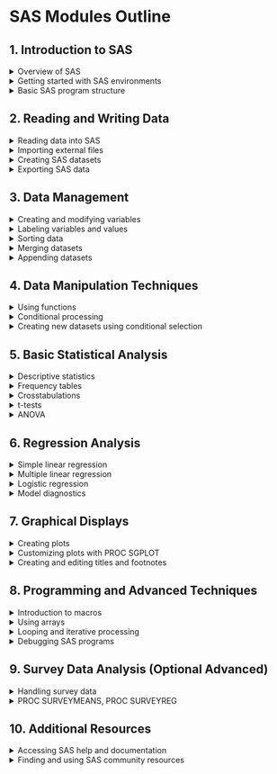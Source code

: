 # SAS Modules Outline

## 1. Introduction to SAS
<details>
<summary>Overview of SAS</summary>

_Add your notes here..._

</details>

<details>
<summary>Getting started with SAS environments</summary>

_Add your notes here (SAS Studio, SAS University Edition, etc.)..._

</details>

<details>
<summary>Basic SAS program structure</summary>

_Add your notes here (DATA steps and PROC steps)..._

</details>

## 2. Reading and Writing Data
<details>
<summary>Reading data into SAS</summary>

_Add your notes here (INFILE, INPUT)..._

</details>

<details>
<summary>Importing external files</summary>

_Add your notes here (Excel, CSV, text files)..._

</details>

<details>
<summary>Creating SAS datasets</summary>

_Add your notes here..._

</details>

<details>
<summary>Exporting SAS data</summary>

_Add your notes here..._

</details>

## 3. Data Management
<details>
<summary>Creating and modifying variables</summary>

_Add your notes here..._

</details>

<details>
<summary>Labeling variables and values</summary>

_Add your notes here..._

</details>

<details>
<summary>Sorting data</summary>

_Add your notes here..._

</details>

<details>
<summary>Merging datasets</summary>

_Add your notes here (one-to-one, one-to-many)..._

</details>

<details>
<summary>Appending datasets</summary>

_Add your notes here..._

</details>

## 4. Data Manipulation Techniques
<details>
<summary>Using functions</summary>

_Add your notes here (arithmetic, string, date/time functions)..._

</details>

<details>
<summary>Conditional processing</summary>

_Add your notes here (IF-THEN/ELSE statements)..._

</details>

<details>
<summary>Creating new datasets using conditional selection</summary>

_Add your notes here..._

</details>

## 5. Basic Statistical Analysis
<details>
<summary>Descriptive statistics</summary>

_Add your notes here (mean, median, standard deviation)..._

</details>

<details>
<summary>Frequency tables</summary>

_Add your notes here..._

</details>

<details>
<summary>Crosstabulations</summary>

_Add your notes here..._

</details>

<details>
<summary>t-tests</summary>

_Add your notes here (independent and paired)..._

</details>

<details>
<summary>ANOVA</summary>

_Add your notes here..._

</details>

## 6. Regression Analysis
<details>
<summary>Simple linear regression</summary>

_Add your notes here..._

</details>

<details>
<summary>Multiple linear regression</summary>

_Add your notes here..._

</details>

<details>
<summary>Logistic regression</summary>

_Add your notes here..._

</details>

<details>
<summary>Model diagnostics</summary>

_Add your notes here..._

</details>

## 7. Graphical Displays
<details>
<summary>Creating plots</summary>

_Add your notes here (scatter plots, histograms, boxplots)..._

</details>

<details>
<summary>Customizing plots with PROC SGPLOT</summary>

_Add your notes here..._

</details>

<details>
<summary>Creating and editing titles and footnotes</summary>

_Add your notes here..._

</details>

## 8. Programming and Advanced Techniques
<details>
<summary>Introduction to macros</summary>

_Add your notes here..._

</details>

<details>
<summary>Using arrays</summary>

_Add your notes here..._

</details>

<details>
<summary>Looping and iterative processing</summary>

_Add your notes here (DO loops)..._

</details>

<details>
<summary>Debugging SAS programs</summary>

_Add your notes here..._

</details>

## 9. Survey Data Analysis (Optional Advanced)
<details>
<summary>Handling survey data</summary>

_Add your notes here..._

</details>

<details>
<summary>PROC SURVEYMEANS, PROC SURVEYREG</summary>

_Add your notes here..._

</details>

## 10. Additional Resources
<details>
<summary>Accessing SAS help and documentation</summary>

_Add your notes here..._

</details>

<details>
<summary>Finding and using SAS community resources</summary>

_Add your notes here..._

</details>